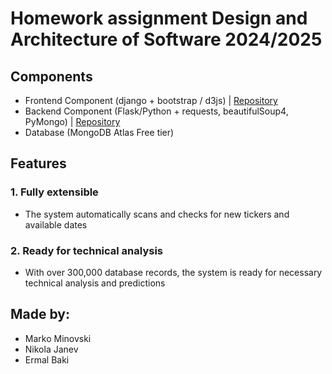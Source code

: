 # Homework assignment Design and Architecture of Software 2024/2025

## Components

- Frontend Component (django + bootstrap / d3js) | [Repository](https://github.com/MarkoMinovski/django_hw3)
- Backend Component (Flask/Python + requests, beautifulSoup4, PyMongo) | [Repository](https://github.com/MarkoMinovski/Backend_Homework2)
- Database (MongoDB Atlas Free tier)

## Features

### 1. Fully extensible
- The system automatically scans and checks for new tickers and available dates
### 2. Ready for technical analysis
- With over 300,000 database records, the system is ready for necessary technical analysis and predictions

## Made by:
- Marko Minovski
- Nikola Janev
- Ermal Baki
